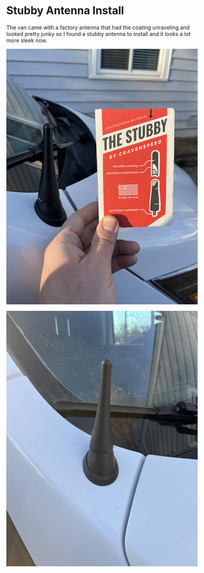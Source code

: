 # Stubby Antenna Install

The van came with a factory antenna that had the coating unraveling and looked pretty junky so I found a stubby antenna to install and it looks a lot more sleek now.

![stubby antenna](assets/stubby-antenna-01.JPG)

![stubby antenna](assets/stubby-antenna-02.JPG)